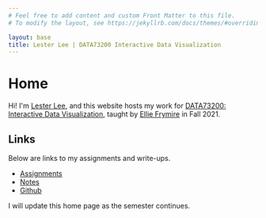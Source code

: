 ```yaml
---
# Feel free to add content and custom Front Matter to this file.
# To modify the layout, see https://jekyllrb.com/docs/themes/#overriding-theme-defaults

layout: base
title: Lester Lee | DATA73200 Interactive Data Visualization
---
```

# Home

Hi! I'm [Lester Lee](https://www.lester-lee.com), and this website hosts my work for [DATA73200: Interactive Data Visualization](https://gc.cuny.edu/Page-Elements/Academics-Research-Centers-Initiatives/Masters-Programs/Data-Analysis-and-Visualization), taught by [Ellie Frymire](http://elliefrymire.com/) in Fall 2021.

## Links
Below are links to my assignments and write-ups.
  - [Assignments]({{site.baseurl}}/posts)
  - [Notes]({{site.baseurl}}/notes)
  - [Github](https://github.com/lester-lee/Interactive-Data-Vis-Fall2021)

I will update this home page as the semester continues.
